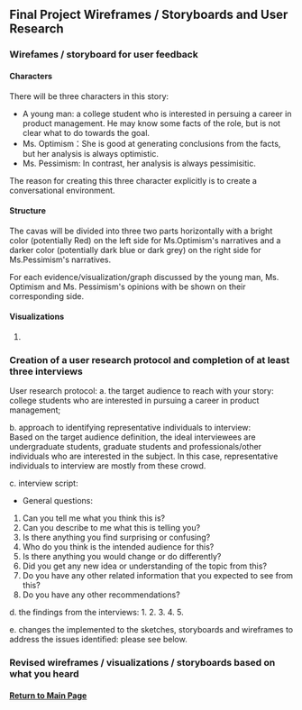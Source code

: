 ## Final Project Wireframes / Storyboards and User Research 

### Wirefames / storyboard for user feedback

#### Characters
There will be three characters in this story:
- A young man: a college student who is interested in persuing a career in product management. He may know some facts of the role, but is not clear what to do towards the goal.
- Ms. Optimism：She is good at generating conclusions from the facts, but her analysis is always optimistic.
- Ms. Pessimism: In contrast, her analysis is always pessimisitic.

The reason for creating this three character explicitly is to create a conversational environment. <br/>

#### Structure
The cavas will be divided into three two parts horizontally with a bright color (potentially Red) on the left side for Ms.Optimism's narratives and a darker color (potentially dark blue or dark grey) on the right side for Ms.Pessimism's narratives. <br/>

For each evidence/visualization/graph discussed by the young man, Ms. Optimism and Ms. Pessimism's opinions with be shown on their corresponding side.

#### Visualizations

1. 

### Creation of a user research protocol and completion of at least three interviews

User research protocol: 
a. the target audience to reach with your story: <br/>
  college students who are interested in pursuing a career in product management; 
  
b. approach to identifying representative individuals to interview: <br/>
  Based on the target audience definition, the ideal interviewees are undergraduate students, graduate students and professionals/other individuals who are interested in the subject. In this case, representative individuals to interview are mostly from these crowd.
  
c. interview script: <br/>
- General questions:
1. Can you tell me what you think this is?
2. Can you describe to me what this is telling you?
3. Is there anything you find surprising or confusing?
4. Who do you think is the intended audience for this?
5. Is there anything you would change or do differently?
6. Did you get any new idea or understanding of the topic from this?
7. Do you have any other related information that you expected to see from this?
8. Do you have any other recommendations?

d. the findings from the interviews:
  1. 
  2. 
  3. 
  4. 
  5. 
  
e. changes the implemented to the sketches, storyboards and wireframes to address the issues identified: please see below.

### Revised wireframes / visualizations / storyboards based on what you heard

#### [Return to Main Page](/README.md)
